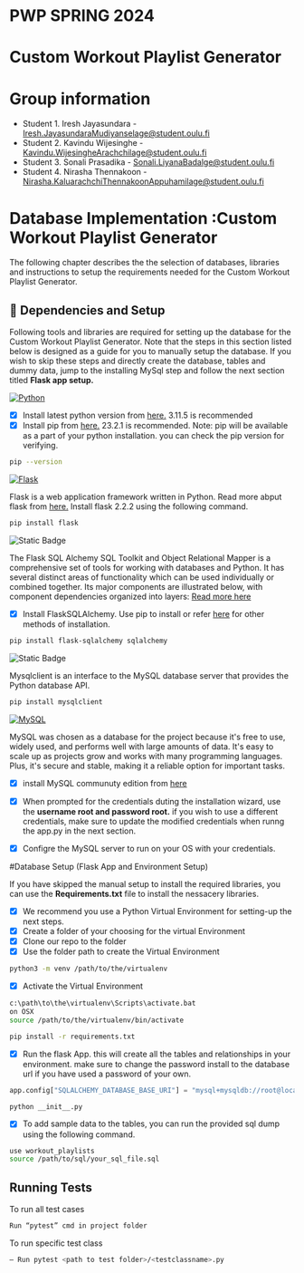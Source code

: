 
# PWP SPRING 2024
# Custom Workout Playlist Generator
# Group information
* Student 1. Iresh Jayasundara - Iresh.JayasundaraMudiyanselage@student.oulu.fi
* Student 2. Kavindu Wijesinghe - Kavindu.WijesingheArachchilage@student.oulu.fi
* Student 3. Sonali Prasadika - Sonali.LiyanaBadalge@student.oulu.fi
* Student 4. Nirasha Thennakoon - Nirasha.KaluarachchiThennakoonAppuhamilage@student.oulu.fi

# Database Implementation :Custom Workout Playlist Generator
The following chapter describes the the selection of databases, libraries and instructions to setup the requirements needed for the Custom Workout Playlist Generator. 

## 🔗 Dependencies and Setup

Following tools and libraries are required for setting up the database for the Custom Workout Playlist Generator. Note that the steps in this section listed below is designed as a guide for you to manually setup the database. If you wish to skip these steps and directly create the database, tables and dummy data, jump to the installing MySql step and follow the next section titled **Flask app setup.** 

[![Python](https://img.shields.io/badge/Python-FFD43B?style=for-the-badge&logo=python&logoColor=blue)](https://www.python.org)

- [x]  Install latest python version from [here.](https://www.python.org) 3.11.5 is recommended 
- [x]  Install pip from [here.](https://pip.pypa.io/en/stable/installation/) 23.2.1 is recommended.
Note: pip will be available as a part of your python installation. you can check the pip version for verifying.
```bash
pip --version
```
[![Flask](https://img.shields.io/badge/Flask-000000?style=for-the-badge&logo=flask&logoColor=white)](https://flask.palletsprojects.com/en/3.0.x/)

Flask is a web application framework written in Python. Read more abput flask from [here.](https://flask.palletsprojects.com/en/3.0.x/) Install flask 2.2.2 using the following command.
```bash
pip install flask
```


![Static Badge](https://img.shields.io/badge/SQLAlchemy--00353fe)

The Flask SQL Alchemy SQL Toolkit and Object Relational Mapper is a comprehensive set of tools for working with databases and Python. It has several distinct areas of functionality which can be used individually or combined together. Its major components are illustrated below, with component dependencies organized into layers: [Read more here](https://docs.sqlalchemy.org/en/20/intro.html)

- [x]  Install FlaskSQLAlchemy. Use pip to install or refer [here](https://docs.sqlalchemy.org/en/20/intro.html#installation) for other methods of installation.
```bash
pip install flask-sqlalchemy sqlalchemy
```
![Static Badge](https://img.shields.io/badge/mysqlclient-2299ff)

Mysqlclient is an interface to the MySQL database server that provides the Python database API.

```bash
pip install mysqlclient
```

[![MySQL](https://img.shields.io/badge/MySQL-005C84?style=for-the-badge&logo=mysql&logoColor=white)](https://www.mysql.com/downloads/)

MySQL was chosen as a database for the project because it's free to use, widely used, and performs well with large amounts of data. It's easy to scale up as projects grow and works with many programming languages. Plus, it's secure and stable, making it a reliable option for important tasks.

- [x]  install MySQL communuty edition from [here](https://www.mysql.com/products/community/)
- [x]  When prompted for the credentials duting the installation wizard, use the **username root  and password root.** if you wish to use a different credentials, make sure to update the modified credentials when runng the app.py in the next section. 
- [x]  Configre the MySQL server to run on your OS with your credentials.



#Database Setup  (Flask App and Environment Setup)

If you have skipped the manual setup to install the required libraries, you can use the **Requirements.txt** file to install the nessacery libraries. 

- [x]  We recommend you use a Python Virtual Environment for setting-up the next steps.
- [x]  Create a folder of your choosing for the virtual Environment
- [x]  Clone our repo to the folder
- [x]  Use the folder path to create the Virtual Environment
```bash
python3 -m venv /path/to/the/virtualenv
```
- [x]  Activate the Virtual Environment

```bash
c:\path\to\the\virtualenv\Scripts\activate.bat
on OSX
source /path/to/the/virtualenv/bin/activate
```
```bash
pip install -r requirements.txt
```
- [x]  Run the flask App. this will create all the tables and relationships in your environment. make sure to change the password install to the database url if you have used a password of your own.
```python
app.config["SQLALCHEMY_DATABASE_BASE_URI"] = "mysql+mysqldb://root@localhost/"
```
```bash
python __init__.py
```
- [x] To add sample data to the tables, you can run the provided sql dump using the following command.

```bash
use workout_playlists
source /path/to/sql/your_sql_file.sql
```
## Running Tests

To run all test cases 

```bash
Run “pytest” cmd in project folder
```

To run specific test class 
```bash
– Run pytest <path to test folder>/<testclassname>.py
```